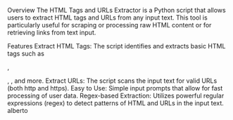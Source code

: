 Overview
The HTML Tags and URLs Extractor is a Python script that allows users to extract HTML tags and URLs from any input text. This tool is particularly useful for scraping or processing raw HTML content or for retrieving links from text input.

Features
Extract HTML Tags: The script identifies and extracts basic HTML tags such as <div>, <p>, <img>, and more.
Extract URLs: The script scans the input text for valid URLs (both http and https).
Easy to Use: Simple input prompts that allow for fast processing of user data.
Regex-based Extraction: Utilizes powerful regular expressions (regex) to detect patterns of HTML and URLs in the input text.
alberto
